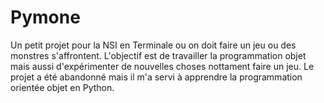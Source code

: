 # Pymone
Un petit projet pour la NSI en Terminale ou on doit faire un jeu ou des monstres s'affrontent.
L'objectif est de travailler la programmation objet mais aussi d'expérimenter de nouvelles choses nottament faire un jeu.
Le projet a été abandonné mais il m'a servi à apprendre la programmation orientée objet en Python.
